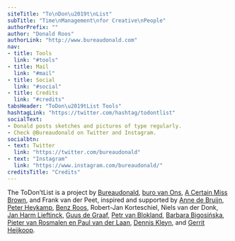```yaml
---
siteTitle: "To\nDon\u2019t\nList"
subTitle: "Time\nManagement\nfor Creative\nPeople"
authorPrefix: ""
author: "Donald Roos"
authorLink: "http://www.bureaudonald.com"
nav:
- title: Tools
  link: "#tools"
- title: Mail
  link: "#mail"
- title: Social
  link: "#social"
- title: Credits
  link: "#credits"
tabsHeader: "ToDon\u2019tList Tools"
hashtagLink: "https://twitter.com/hashtag/todontlist"
socialText:
- Donald posts sketches and pictures of type regularly.
- Check @Bureaudonald on Twitter and Instagram.
socialbtn:
- text: Twitter
  link: "https://twitter.com/bureaudonald"
- text: "Instagram"
  link: "https://www.instagram.com/bureaudonald/"
creditsTitle: "Credits"
---
```

The ToDon’tList is a project by <a target="_blank" rel="noopener noreferrer" href="http://www.bureaudonald.com">Bureaudonald</a>, <a target="_blank" rel="noopener noreferrer" href="http://www.websitevanons.nl">buro van Ons</a>, <a target="_blank" rel="noopener noreferrer" href="http://www.acertainmissbrown.com">A Certain Miss Brown</a>, and Frank van der Peet, inspired and supported by <a target="_blank" rel="noopener noreferrer" href="http://www.acertainmissbrown.com">Anne de Bruijn</a>, <a target="_blank" rel="noopener noreferrer" href="http://www.websitevanons.nl">Peter Heykamp</a>, <a target="_blank" rel="noopener noreferrer" href="http://www.RoosBros.com">Benz Roos</a>, Robert-Jan Korteschiel, Niels van der Donk, <a target="_blank" rel="noopener noreferrer" href="http://www.djeeks.nl">Jan Harm Lieftinck</a>, <a target="_blank" rel="noopener noreferrer" href="http://www.deck-vormgeving.nl">Guus de Graaf</a>, <a target="_blank" rel="noopener noreferrer" href="http://www.Petr.com">Petr van Blokland</a>, <a target="_blank" rel="noopener noreferrer" href="http://studiobigosinska.com/">Barbara Bigosińska</a>, <a target="_blank" rel="noopener noreferrer" href="http://www.boldmonday.com">Pieter van Rosmalen en Paul van der Laan</a>, <a target="_blank" rel="noopener noreferrer" href="http://www.planetx.nl">Dennis Kleyn</a>, and <a target="_blank" rel="noopener noreferrer" href="http://www.gerritheijkoop.com">Gerrit Heijkoop</a>.

